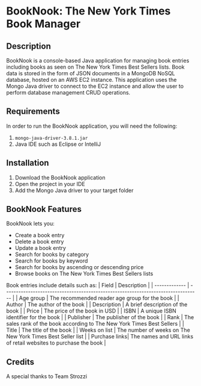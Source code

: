 # BookNook: The New York Times Book Manager

## Description
BookNook is a console-based Java application for managing book entries including books as seen on The New York Times Best Sellers lists.
Book data is stored in the form of JSON documents in a MongoDB NoSQL database, hosted on an AWS EC2 instance. 
This application uses the Mongo Java driver to connect to the EC2 instance and allow the user to perform database management CRUD operations.

## Requirements
In order to run the BookNook application, you will need the following:
  
1. `mongo-java-driver-3.8.1.jar`
2. Java IDE such as Eclipse or IntelliJ

## Installation
1. Download the BookNook application 
2. Open the project in your IDE
3. Add the Mongo Java driver to your target folder

## BookNook Features
BookNook lets you:

* Create a book entry
* Delete a book entry
* Update a book entry
* Search for books by category
* Search for books by keyword
* Search for books by ascending or descending price
* Browse books on The New York Times Best Sellers lists

Book entries include details such as:
| Field         | Description                                                                       |
| ------------- | --------------------------------------------------------------------------------- |
| Age group     | The recommended reader age group for the book                                     |
| Author        | The author of the book                                                            |
| Description   | A brief description of the book                                                   |
| Price         | The price of the book in USD                                                      |
| ISBN          | A unique ISBN identifier for the book                                             |
| Publisher     | The publisher of the book                                                         |
| Rank          | The sales rank of the book according to The New York Times Best Sellers           |
| Title         | The title of the book                                                             |
| Weeks on list | The number of weeks on The New York Times Best Seller list                        |
| Purchase links| The names and URL links of retail websites to purchase the book                   |

## Credits
A special thanks to Team Strozzi 
